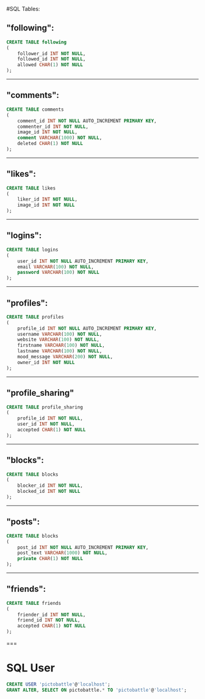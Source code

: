 #SQL Tables:

##	"following":

```sql
CREATE TABLE following
(
	follower_id INT NOT NULL,
	followed_id INT NOT NULL,
	allowed CHAR(1) NOT NULL
);
```

---
##	"comments":

```sql
CREATE TABLE comments
(
	comment_id INT NOT NULL AUTO_INCREMENT PRIMARY KEY,
	commenter_id INT NOT NULL,
	image_id INT NOT NULL,
	comment VARCHAR(1000) NOT NULL,
	deleted CHAR(1) NOT NULL
);
```

---
##	"likes":

```sql
CREATE TABLE likes
(
	liker_id INT NOT NULL,
	image_id INT NOT NULL
);
```

---
##	"logins":

```sql
CREATE TABLE logins
(
	user_id INT NOT NULL AUTO_INCREMENT PRIMARY KEY,
	email VARCHAR(100) NOT NULL,
	password VARCHAR(100) NOT NULL
);
```

---
##	"profiles":

```sql
CREATE TABLE profiles
(
	profile_id INT NOT NULL AUTO_INCREMENT PRIMARY KEY,
	username VARCHAR(100) NOT NULL,
	website VARCHAR(100) NOT NULL,
	firstname VARCHAR(100) NOT NULL,
	lastname VARCHAR(100) NOT NULL,
	mood_message VARCHAR(200) NOT NULL,
	owner_id INT NOT NULL
);
```

---
##	"profile_sharing"

```sql
CREATE TABLE profile_sharing
(
	profile_id INT NOT NULL,
	user_id INT NOT NULL,
	accepted CHAR(1) NOT NULL
);
```

---
## "blocks":

```sql
CREATE TABLE blocks
(
	blocker_id INT NOT NULL,
	blocked_id INT NOT NULL
);
```

---
## "posts":

```sql
CREATE TABLE blocks
(
	post_id INT NOT NULL AUTO_INCREMENT PRIMARY KEY,
	post_text VARCHAR(1000) NOT NULL,
	private CHAR(1) NOT NULL
);
```

---
## "friends":

```sql
CREATE TABLE friends
(
	friender_id INT NOT NULL,
	friend_id INT NOT NULL,
	accepted CHAR(1) NOT NULL
);
```

===
# SQL User

```sql
CREATE USER 'pictobattle'@'localhost';
GRANT ALTER, SELECT ON pictobattle.* TO 'pictobattle'@'localhost';
```
